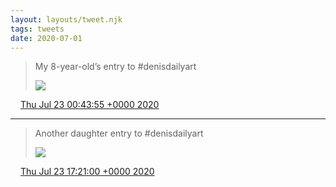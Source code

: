 ```yaml
---
layout: layouts/tweet.njk
tags: tweets
date: 2020-07-01
---
```


> My 8\-year\-old’s entry to \#denisdailyart 
> 
> ![](../../media/1286099689390170114-Edkk2VwXYAERYA3.jpg)

<img src="../../media/tweet.ico" width="12" /> [Thu Jul 23 00:43:55 +0000 2020](https://twitter.com/timwasson/status/1286099689390170114)

----

> Another daughter entry to \#denisdailyart 
> 
> ![](../../media/1286350612981075968-EdoJD_xXgAUO6FH.jpg)

<img src="../../media/tweet.ico" width="12" /> [Thu Jul 23 17:21:00 +0000 2020](https://twitter.com/timwasson/status/1286350612981075968)